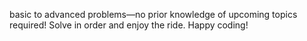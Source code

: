  basic to advanced problems—no prior knowledge of upcoming topics required! Solve in order and enjoy the ride. Happy coding!

